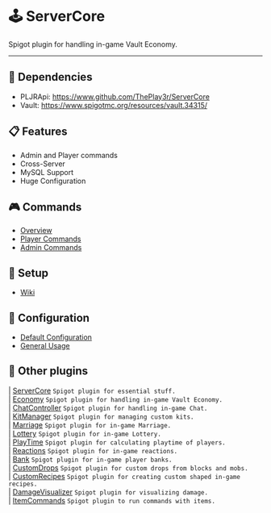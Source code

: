 # 🕹 ServerCore
Spigot plugin for handling in-game Vault Economy.

----

## 🔧 Dependencies
- PLJRApi: https://www.github.com/ThePlay3r/ServerCore
- Vault: https://www.spigotmc.org/resources/vault.34315/

## 📋 Features
- Admin and Player commands
- Cross-Server
- MySQL Support
- Huge Configuration

## 🎮 Commands
- [Overview](https://github.com/ThePlay3r/Economy/wiki/Commands-And-Permissions#overview)
- [Player Commands](https://github.com/ThePlay3r/Economy/wiki/Commands-And-Permissions#player-commands)
- [Admin Commands](https://github.com/ThePlay3r/Economy/wiki/Commands-And-Permissions#admin-commands)

## 🔎 Setup
- [Wiki](https://github.com/ThePlay3r/Economy/wiki)

## 📁 Configuration
- [Default Configuration](https://github.com/ThePlay3r/Economy/blob/master/src/main/resources/config.yml)
- [General Usage](https://github.com/ThePlay3r/PLJRApi/wiki#configuration)

## 📌 Other plugins
| [ServerCore](https://github.com/ThePlay3r/ServerCore) `Spigot plugin for essential stuff.` <br>
| [Economy](https://github.com/ThePlay3r/Economy) `Spigot plugin for handling in-game Vault Economy.` <br>
| [ChatController](https://github.com/ThePlay3r/ChatController) `Spigot plugin for handling in-game Chat.` <br>
| [KitManager](https://github.com/ThePlay3r/KitManager) `Spigot plugin for managing custom kits.` <br>
| [Marriage](https://github.com/ThePlay3r/Marriage) `Spigot plugin for in-game Marriage.` <br>
| [Lottery](https://github.com/ThePlay3r/Lottery) `Spigot plugin for in-game Lottery.` <br>
| [PlayTime](https://github.com/ThePlay3r/PlayTime) `Spigot plugin for calculating playtime of players.` <br>
| [Reactions](https://github.com/ThePlay3r/Reactions) `Spigot plugin for in-game reactions.` <br>
| [Bank](https://github.com/ThePlay3r/Bank) `Spigot plugin for in-game player banks.` <br>
| [CustomDrops](https://github.com/ThePlay3r/CustomDrops) `Spigot plugin for custom drops from blocks and mobs.` <br>
| [CustomRecipes](https://github.com/ThePlay3r/CustomRecipes) `Spigot plugin for creating custom shaped in-game recipes.` <br>
| [DamageVisualizer](https://github.com/ThePlay3r/DamageVisualizer) `Spigot plugin for visualizing damage.` <br>
| [ItemCommands](https://github.com/ThePlay3r/ItemCommands) `Spigot plugin to run commands with items.` <br>

